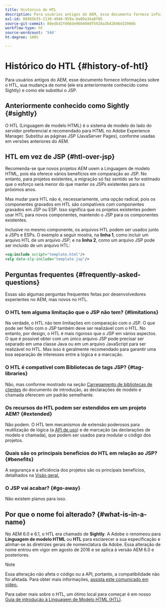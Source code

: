 ```yaml
---
title: Histórico do HTL
description: Para usuários antigos do AEM, esse documento fornece informações sobre o HTL, sua mudança de nome (ele era anteriormente conhecido como Sightly) e como ele substitui o JSP.
exl-id: 00985b35-2130-4946-959a-0a09a34a0f05
source-git-commit: 88edbd2fd66de960460df5928a3b42846d32066b
workflow-type: ht
source-wordcount: '544'
ht-degree: 100%

---
```



# Histórico do HTL {#history-of-htl}

Para usuários antigos do AEM, esse documento fornece informações sobre o HTL, sua mudança de nome (ele era anteriormente conhecido como Sightly) e como ele substitui o JSP.

## Anteriormente conhecido como Sightly {#sightly}

O HTL (Linguagem de modelo HTML) é o sistema de modelo do lado do servidor preferencial e recomendado para HTML no Adobe Experience Manager. Substitui as páginas JSP (JavaServer Pages), conforme usadas em versões anteriores do AEM.

## HTL em vez de JSP {#htl-over-jsp}

Recomenda-se que novos projetos AEM usem a Linguagem de modelo HTML, pois ela oferece vários benefícios em comparação ao JSP. No entanto, para projetos existentes, a migração só faz sentido se for estimado que o esforço será menor do que manter os JSPs existentes para os próximos anos.

Mas mudar para HTL não é, necessariamente, uma opção radical, pois os componentes gravados em HTL são compatíveis com componentes gravados em JSP ou ESP. Isso significa que os projetos existentes podem usar HTL para novos componentes, mantendo o JSP para os componentes existentes.

Inclusive no mesmo componente, os arquivos HTL podem ser usados junto a JSPs e ESPs. O exemplo a seguir mostra, na **linha 1**, como incluir um arquivo HTL de um arquivo JSP; e na **linha 2**, como um arquivo JSP pode ser incluído de um arquivo HTL:

```xml
<cq:include script="template.html"/>
<sly data-sly-include="template.jsp"/>
```

## Perguntas frequentes  {#frequently-asked-questions}

Essas são algumas perguntas frequentes feitas por desenvolvedores experientes no AEM, mas novos no HTL.

### O HTL tem alguma limitação que o JSP não tem? {#limitations}

Na verdade, o HTL não tem limitações em comparação com o JSP. O que pode ser feito com o JSP também deve ser realizável com o HTL. No entanto, por design, o HTL é mais rigoroso que o JSP em vários aspectos. O que é possível obter com um único arquivo JSP pode precisar ser separado em uma classe Java ou em um arquivo JavaScript para ser realizável no HTL. Mas isso é geralmente recomendado para garantir uma boa separação de interesses entre a lógica e a marcação.

### O HTL é compatível com Bibliotecas de tags JSP? {#tag-libraries}

Não, mas conforme mostrado na seção [Carregamento de bibliotecas de clientes](getting-started.md#loading-client-libraries) do documento de introdução, as declarações de modelo e chamada oferecem um padrão semelhante.

### Os recursos do HTL podem ser estendidos em um projeto AEM? {#extended}

Não podem. O HTL tem mecanismos de extensão poderosos para reutilização de lógica (a [API de uso](#use-api-for-accessing-logic)) e de marcação (as declarações de modelo e chamada), que podem ser usados para modular o código dos projetos.

### Quais são os principais benefícios do HTL em relação ao JSP? {#benefits}

A segurança e a eficiência dos projetos são os principais benefícios, detalhados na [Visão geral.](overview.md)

### O JSP vai acabar? {#go-away}

Não existem planos para isso.

## Por que o nome foi alterado? {#what-is-in-a-name}

No AEM 6.0 e 6.1, o HTL era chamado de **Sightly**. A Adobe o renomeou para **Linguagem de modelo HTML** ou **HTL** para esclarecer a sua especificação e alinhar-se às diretrizes gerais de nomenclatura da Adobe. Essa alteração de nome entrou em vigor em agosto de 2016 e se aplica à versão AEM 6.0 e posteriores.

>[!NOTE]
>
>Essa alteração não afeta o código ou a API, portanto, a compatibilidade não foi afetada. Para obter mais informações, [assista este comunicado em vídeo.](https://helpx.adobe.com/br/experience-manager/how-to/announce-htl.html)

Para saber mais sobre o HTL, um ótimo local para começar é em nosso [Guia de introdução à Linguagem de Modelo HTML (HTL)](overview.md).
